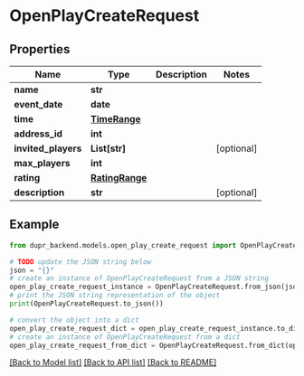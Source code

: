 # OpenPlayCreateRequest


## Properties

Name | Type | Description | Notes
------------ | ------------- | ------------- | -------------
**name** | **str** |  | 
**event_date** | **date** |  | 
**time** | [**TimeRange**](TimeRange.md) |  | 
**address_id** | **int** |  | 
**invited_players** | **List[str]** |  | [optional] 
**max_players** | **int** |  | 
**rating** | [**RatingRange**](RatingRange.md) |  | 
**description** | **str** |  | [optional] 

## Example

```python
from dupr_backend.models.open_play_create_request import OpenPlayCreateRequest

# TODO update the JSON string below
json = "{}"
# create an instance of OpenPlayCreateRequest from a JSON string
open_play_create_request_instance = OpenPlayCreateRequest.from_json(json)
# print the JSON string representation of the object
print(OpenPlayCreateRequest.to_json())

# convert the object into a dict
open_play_create_request_dict = open_play_create_request_instance.to_dict()
# create an instance of OpenPlayCreateRequest from a dict
open_play_create_request_from_dict = OpenPlayCreateRequest.from_dict(open_play_create_request_dict)
```
[[Back to Model list]](../README.md#documentation-for-models) [[Back to API list]](../README.md#documentation-for-api-endpoints) [[Back to README]](../README.md)


